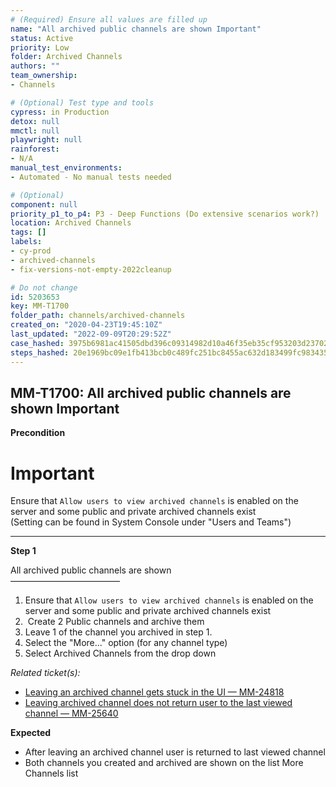 ```yaml
---
# (Required) Ensure all values are filled up
name: "All archived public channels are shown Important"
status: Active
priority: Low
folder: Archived Channels
authors: ""
team_ownership: 
- Channels

# (Optional) Test type and tools
cypress: in Production
detox: null
mmctl: null
playwright: null
rainforest: 
- N/A
manual_test_environments: 
- Automated - No manual tests needed

# (Optional)
component: null
priority_p1_to_p4: P3 - Deep Functions (Do extensive scenarios work?)
location: Archived Channels
tags: []
labels: 
- cy-prod
- archived-channels
- fix-versions-not-empty-2022cleanup

# Do not change
id: 5203653
key: MM-T1700
folder_path: channels/archived-channels
created_on: "2020-04-23T19:45:10Z"
last_updated: "2022-09-09T20:29:52Z"
case_hashed: 3975b6981ac41505dbd396c09314982d10a46f35eb35cf953203d23702c9a208d64de32ff8b636a46ee8a2b20ef5fc03
steps_hashed: 20e1969bc09e1fb413bcb0c489fc251bc8455ac632d183499fc983435206f5802ce4338c94a7c68884c56eec8192a9ca
---
```


## MM-T1700: All archived public channels are shown Important

**Precondition**

# Important

Ensure that `Allow users to view archived channels` is enabled on the server and some public and private archived channels exist\
(Setting can be found in System Console under "Users and Teams")

---

**Step 1**

All archived public channels are shown\
–––––––––––––––––––––––––

1. Ensure that `Allow users to view archived channels` is enabled on the server and some public and private archived channels exist
2.  Create 2 Public channels and archive them
3. Leave 1 of the channel you archived in step 1.
4. Select the "More..." option (for any channel type)
5. Select Archived Channels from the drop down

_Related ticket(s):_

- [Leaving an archived channel gets stuck in the UI — MM-24818](https://mattermost.atlassian.net/browse/MM-24818)
- [Leaving archived channel does not return user to the last viewed channel — MM-25640](https://mattermost.atlassian.net/browse/MM-25640)

**Expected**

- After leaving an archived channel user is returned to last viewed channel
- Both channels you created and archived are shown on the list More Channels list
